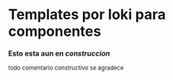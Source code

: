 # Templates por loki para componentes


**Esto esta aun en _construccion_**

<sub>todo comentario constructivo se agradece</sub>
